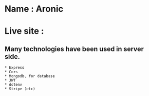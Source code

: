 # Name : Aronic
# Live site : 
## Many technologies have been used in server side. 
    * Express
    * Cors
    * Mongodb, for database
    * JWT 
    * dotenv
    * Stripe (etc)

